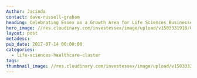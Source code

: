 ```yaml
---
Author: Jacinda
contact: dave-russell-graham
heading: Celebrating Essex as a Growth Area for Life Sciences Businesses
hero_image: //res.cloudinary.com/investessex/image/upload/v1503331918/Chesterford_RP_2_1140.jpg
layout: post
metadesc:
pub_date: 2017-07-14 00:00:00
categories:
  - life-sciences-healthcare-cluster
tags:
thumbnail_image: //res.cloudinary.com/investessex/image/upload/v1503332349/Aerial-290716-high_165.jpg
---
```




